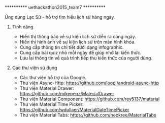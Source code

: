 ********** uethackathon2015_team7 **********

Ứng dụng Lạc Sử - hỗ trợ tìm hiểu lịch sử hàng ngày.

1. Tính năng
	- Hiển thị thông báo về sự kiện lịch sử diễn ra cùng ngày.
	- Hiển thị hình ảnh về sự kiện lịch sử trên màn hình khóa.
	- Cung cấp thông tin chi tiết dưới dạng infographic.
	- Cung cấp bài quiz nhỏ mỗi ngày để giúp nhớ lại kiến thức.
	- Lưu lại thông tin về quá trình tiếp thu kiến thức của người dùng.

2. Các thư viện sử dụng
	- Các thư viện hỗ trợ của Google.
	- Thư viện Async-Http: https://github.com/loopj/android-async-http
	- Thư viện Material Drawer: https://github.com/mikepenz/MaterialDrawer
	- Thư viện Material Component: https://github.com/rey5137/material
	- Thư viện Material Time Picker: https://github.com/wdullaer/MaterialDateTimePicker
	- Thư viện Material Tabs: https://github.com/neokree/MaterialTabs